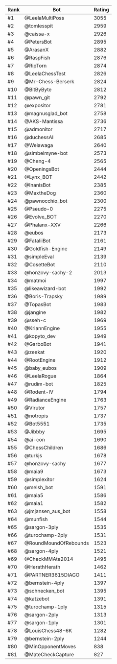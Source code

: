 Rank|Bot|Rating
---|---|---
#1|@LeelaMultiPoss|3055
#2|@tomlesspit|2959
#3|@caissa-x|2926
#4|@PetersBot|2895
#5|@ArasanX|2882
#6|@RaspFish|2876
#7|@RipTorn|2874
#8|@LeelaChessTest|2826
#9|@Mr-Chess-Berserk|2824
#10|@BitByByte|2812
#11|@pawn_git|2792
#12|@expositor|2781
#13|@magnusglad_bot|2758
#14|@AKS-Mantissa|2736
#15|@admonitor|2717
#16|@duchessAI|2685
#17|@Weiawaga|2640
#18|@simbelmyne-bot|2573
#19|@Cheng-4|2565
#20|@OpeningsBot|2444
#21|@Lynx_BOT|2442
#22|@InanisBot|2385
#23|@MaxtheDog|2360
#24|@pawnocchio_bot|2300
#25|@Pseudo-0|2275
#26|@Evolve_BOT|2270
#27|@Phalanx-XXV|2266
#28|@eubos|2173
#29|@FataliiBot|2161
#30|@Goldfish-Engine|2149
#31|@simpleEval|2139
#32|@CosetteBot|2110
#33|@honzovy-sachy-2|2013
#34|@matmoi|1997
#35|@likeawizard-bot|1992
#36|@Boris-Trapsky|1989
#37|@TopasBot|1983
#38|@jangine|1982
#39|@sseh-c|1969
#40|@KriannEngine|1955
#41|@kopyto_dev|1949
#42|@GarboBot|1941
#43|@zeekat|1920
#44|@RootEngine|1912
#45|@baby_eubos|1909
#46|@LeelaRogue|1864
#47|@rudim-bot|1825
#48|@Rodent-IV|1794
#49|@RadianceEngine|1763
#50|@Virutor|1757
#51|@notropis|1737
#52|@Bot5551|1735
#53|@Jibbby|1695
#54|@ai-con|1690
#55|@ChessChildren|1686
#56|@turkjs|1678
#57|@honzovy-sachy|1677
#58|@maia9|1673
#59|@simplexitor|1624
#60|@melsh_bot|1591
#61|@maia5|1586
#62|@maia1|1582
#63|@jmjansen_aus_bot|1558
#64|@munfish|1544
#65|@sargon-3ply|1535
#66|@turochamp-2ply|1531
#67|@RoundMoundOfRebounds|1523
#68|@sargon-4ply|1521
#69|@CheckMMAte2014|1495
#70|@HerathHerath|1462
#71|@PARTNER3615DIAGO|1411
#72|@bernstein-4ply|1397
#73|@schnecken_bot|1395
#74|@katzebot|1391
#75|@turochamp-1ply|1315
#76|@sargon-2ply|1313
#77|@sargon-1ply|1301
#78|@LouisChess48-6K|1282
#79|@bernstein-2ply|1244
#80|@MinOpponentMoves|838
#81|@MateCheckCapture|827

